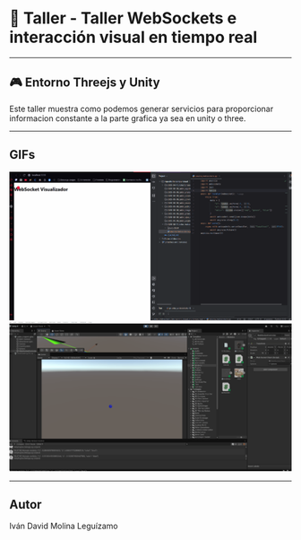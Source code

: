 # 🧪 Taller - Taller WebSockets e interacción visual en tiempo real

---

## 🎮 Entorno Threejs y Unity
Este taller muestra como podemos generar servicios para proporcionar informacion constante a la parte grafica ya sea en unity o three.

---

## GIFs
![Evidencia 1](./WebSocketsThree.gif)
![Evidencia 2](./WebSocketsUnity.gif)

---

## Autor
Iván David Molina Leguízamo